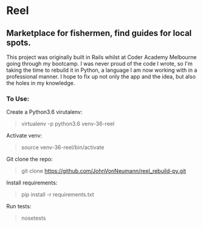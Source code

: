 # Reel 
## Marketplace for fishermen, find guides for local spots.

This project was originally built in Rails whilst at Coder Academy Melbourne going through my bootcamp. I was never proud of the code I wrote, so I'm taking the time to rebuild it in Python, a language I am now working with in a professional manner. I hope to fix up not only the app and the idea, but also the holes in my knowledge.

### To Use:

Create a Python3.6 virutalenv:
> virtualenv -p python3.6 venv-36-reel

Activate venv:
> source venv-36-reel/bin/activate

Git clone the repo:
> git clone https://github.com/JohnVonNeumann/reel_rebuild-py.git

Install requirements:
> pip install -r requirements.txt

Run tests:
> nosetests


